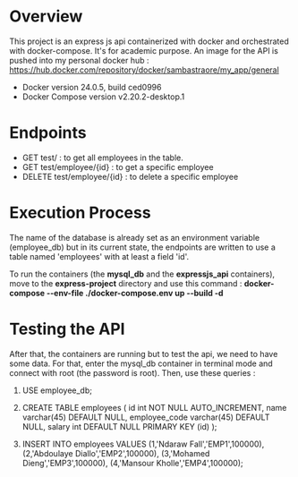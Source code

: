 # Overview
This project is an express js api containerized with docker and orchestrated with docker-compose. It's for academic purpose.
An image for the API is pushed into my personal docker hub : https://hub.docker.com/repository/docker/sambastraore/my_app/general

- Docker version 24.0.5, build ced0996
- Docker Compose version v2.20.2-desktop.1

# Endpoints
- GET test/ : to get all employees in the table.
- GET test/employee/{id} : to get a specific employee
- DELETE test/employee/{id} : to delete a specific employee


# Execution Process
The name of the database is already set as an environment variable (employee_db) but in its current state, the endpoints are written to use a table named 'employees' with at least a field 'id'.

To run the containers (the **mysql_db** and the **expressjs_api** containers), move to the **express-project** directory and use this command : **docker-compose --env-file ./docker-compose.env up --build -d**

# Testing the API
After that, the containers are running but to test the api, we need to have some data. 
For that, enter the mysql_db container in terminal mode and connect with root (the password is root). 
Then, use these queries : 
1) USE employee_db;
  
2) CREATE TABLE employees (
id int NOT NULL AUTO_INCREMENT,
name varchar(45) DEFAULT NULL,
employee_code varchar(45) DEFAULT NULL,
salary int DEFAULT NULL
PRIMARY KEY (id)
);

3) INSERT INTO employees VALUES 
(1,'Ndaraw Fall','EMP1',100000),
(2,'Abdoulaye Diallo','EMP2',100000),
(3,'Mohamed Dieng','EMP3',100000),
(4,'Mansour Kholle','EMP4',100000);
